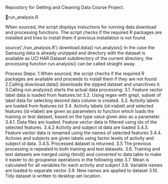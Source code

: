 Repository for Getting and Cleaning Data Course Project.

run_analysis.R

When sourced, the script displays instuctions for running data download and processing functions. The script checks if the required R packages are installed and tries to install them if previous installation is not found.

source('./run_analysis.R')
download.data()
run.analysis()
In the case the Samsung data is already unzipped and directory with the dataset is available as  UCI HAR Dataset  subdirectory of the current directory, the processing function  run.analysis()  can be called straight away.

Process Steps:
 1.When sourced, the script chechs if the required R packages are available and proceeds to install them if they are not found
 2.Calling download.data() downloads the zipped dataset and unarchives it.
 3.Calling run.analysis() starts the actual data processing: 
  3.1.  Feature vector label data is loaded from  features.txt 
  3.2.  Using regex with grepl, subset of label data for selecting desired data column is created. 
  3.3.  Activity labels are loaded from  features.txt 
  3.4.  Activity labels (id->label) and selected features (id->label) are given as parameters to function which loads the training or test dataset, based on the type value given also as a parameter. 
      3.4.1.  Data files are loaded. Feature vector data is filtered using ids of the selected features.
      3.4.2   Activity and subject id data are loaded
      3.4.3.  Feature vector data is renamed using the names of selected features
      3.4.4.  Activies and subjects are given labels using factor levels of activity and subject id data.
      3.4.5.  Processed dataset is returned.
  3.5   The previous processing is repeated to both training and test datasets.
  3.6.  Training and test datasets are merged using  rbind()  and converted to  data.table  to make it easier to do groupwise operations in the following step
  3.7.  Mean is calculated for all variables for each activity and subject
  3.8.  Variable names are loaded to separate vector 
  3.9.  New names are applied to dataset
  3.10.  Tidy dataset is written to desktop set location.




